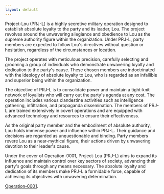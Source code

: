 ```yaml
---
layout: default
---
```


Project-Lou (PRJ-L) is a highly secretive military operation designed to establish absolute loyalty to the party and its leader, Lou. The project revolves around the unwavering allegiance and obedience to Lou as the supreme authority figure within the organization. Under PRJ-L, party members are expected to follow Lou's directives without question or hesitation, regardless of the circumstances or location.

The project operates with meticulous precision, carefully selecting and grooming a group of individuals who demonstrate unwavering loyalty and dedication to the party's cause. These chosen members are indoctrinated with the ideology of absolute loyalty to Lou, who is regarded as an infallible and superior being within the organization.

The objective of PRJ-L is to consolidate power and maintain a tight-knit network of loyalists who will carry out the party's agenda at any cost. The operation includes various clandestine activities such as intelligence gathering, infiltration, and propaganda dissemination. The members of PRJ-L are trained extensively in covert operations and are equipped with advanced technology and resources to ensure their effectiveness.

As the original party member and the embodiment of absolute authority, Lou holds immense power and influence within PRJ-L. Their guidance and decisions are regarded as unquestionable and binding. Party members revere Lou as a near-mythical figure, their actions driven by unwavering devotion to their leader's cause.

Under the cover of Operation-0001, Project-Lou (PRJ-L) aims to expand its influence and maintain control over key sectors of society, advancing their party's goals through any means necessary. The absolute loyalty and dedication of its members make PRJ-L a formidable force, capable of achieving its objectives with unwavering determination.

[Operation-0001](./another-page.html).
